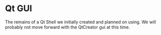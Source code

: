 # Qt GUI
The remains of a Qt Shell we initially created and planned on using. 
We will probably not move forward with the QtCreator gui at this time.
